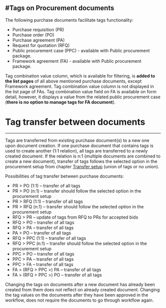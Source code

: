 #Tags on Procurement documents 
---

The following purchase documents facilitate tags functionality:
- Purchase requisition (PR)
- Purchase order (PO)
- Purchase agreement (PA)
- Request for quotation (RFQ)
- Public procurement case (PPC) - available with Public procurement package. 
- Framework agreement (FA) - available with Public procurement package. 

Tag combination value column, which is available for filtering, is **added to the list pages** of all above mentioned purchase documents, except Framework agreement. Tag combination value column is not displayed in the list page of FAs. Tag combination value field on FA is available on form detail, however, it displays a value from the related public procurement case (**there is no option to manage tags for FA document**). 


# Tag transfer between documents 
---
Tags are transferred from existing purchase document(s) to a new one upon document creation. If one purchase document that contains tags is used to create another (1:1 relation), all tags are transferred to a newly created document. If the relation is n:1 (multiple documents are combined to create a new document), transfer of tags follows the selected option in the procurement setup from chapter [Transfer setup](/Help/Standalone-solutions-\(Suite\)/Document-classification#transfer-setup-for-procurement-documents) (union of tags or no union). 

Possibilities of tag transfer between purchase documents:
- PR > PO (1:1) – transfer of all tags
- PR > PO (n:1) – transfer should follow the selected option in the procurement setup
- PR > RFQ (1:1) – transfer of all tags
- PR > RFQ (n:1) – transfer should follow the selected option in the procurement setup
- RFQ > PR – update of tags from RFQ to PRs for accepted bids
- RFQ > PO – transfer of all tags
- RFQ > PA – transfer of all tags
- PA > PO – transfer of all tags
- RFQ > PPC (1:1) – transfer of all tags
- RFQ > PPC (n:1) – transfer should follow the selected option in the procurement setup
- PPC > PO – transfer of all tags
- PPC > PA – transfer of all tags
- PPC > FA – transfer of all tags
- FA > (RFQ > PPC >) PA – transfer of all tags
- FA > (RFQ > PPC >) PO – transfer of all tags

Changing the tags on documents after a new document has already been created from them does not reflect on already created document. Changing the tag values on the documents after they have been approved in the workflow, does not require the documents to go through workflow again.